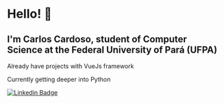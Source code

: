 # Hello! 👋

## I'm Carlos Cardoso, student of Computer Science at the Federal University of Pará (UFPA)

Already have projects with VueJs framework

Currently getting deeper into Python

[![Linkedin Badge](https://img.shields.io/badge/-LinkedIn-blue?style=flat-square&logo=Linkedin&logoColor=white&link=https://www.linkedin.com/in/carlos-vitor-cardoso/)](https://www.linkedin.com/in/carlos-vitor-cardoso/)
